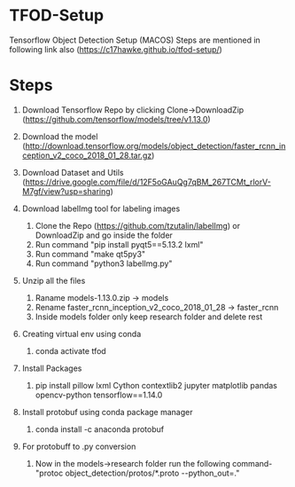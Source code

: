 # TFOD-Setup

Tensorflow Object Detection Setup (MACOS)
Steps are mentioned in following link also (https://c17hawke.github.io/tfod-setup/)


Steps
======
1. Download Tensorflow Repo by clicking Clone->DownloadZip
(https://github.com/tensorflow/models/tree/v1.13.0)
2. Download the model 
(http://download.tensorflow.org/models/object_detection/faster_rcnn_inception_v2_coco_2018_01_28.tar.gz)
3. Download Dataset and Utils
(https://drive.google.com/file/d/12F5oGAuQg7qBM_267TCMt_rlorV-M7gf/view?usp=sharing)
4. Download labelImg tool for labeling images
    1. Clone the Repo (https://github.com/tzutalin/labelImg) or DownloadZip and go inside the folder
    2. Run command "pip install pyqt5==5.13.2 lxml"
    3. Run command "make qt5py3"
    4. Run command "python3 labelImg.py"
5. Unzip all the files 
    1. Raname models-1.13.0.zip -> models
    2. Rename faster_rcnn_inception_v2_coco_2018_01_28 -> faster_rcnn
    3. Inside models folder only keep research folder and delete rest
    
6. Creating virtual env using conda
    1. conda activate tfod
7. Install Packages
    1. pip install pillow lxml Cython contextlib2 jupyter matplotlib pandas opencv-python tensorflow==1.14.0
8. Install protobuf using conda package manager
    1. conda install -c anaconda protobuf
9. For protobuff to .py conversion
    1. Now in the models->research folder run the following command- "protoc object_detection/protos/*.proto --python_out=."

    
